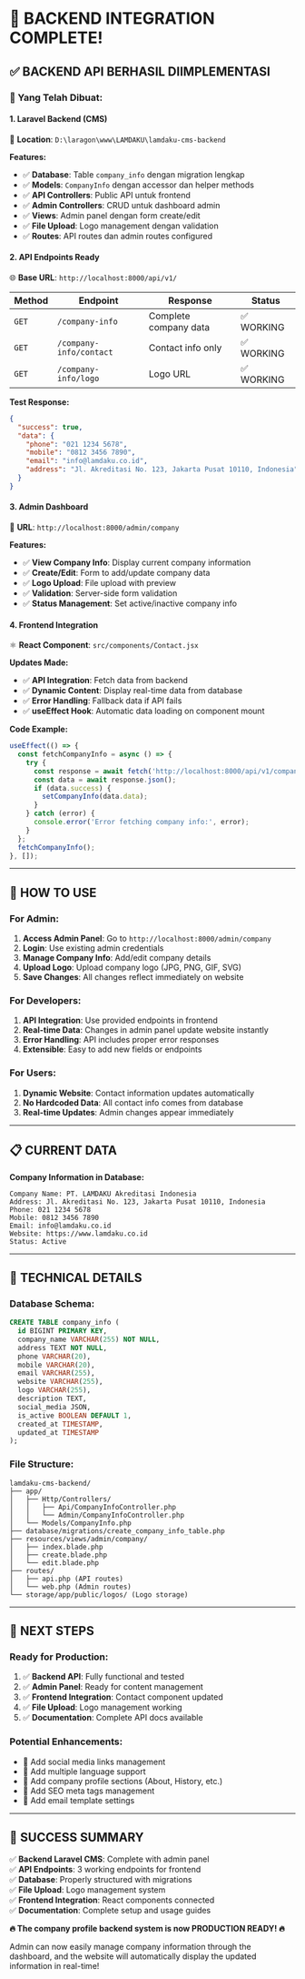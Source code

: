 # 🎉 BACKEND INTEGRATION COMPLETE!

## ✅ **BACKEND API BERHASIL DIIMPLEMENTASI**

### **🔧 Yang Telah Dibuat:**

#### **1. Laravel Backend (CMS)**
📁 **Location**: `D:\laragon\www\LAMDAKU\lamdaku-cms-backend`

**Features:**
- ✅ **Database**: Table `company_info` dengan migration lengkap
- ✅ **Models**: `CompanyInfo` dengan accessor dan helper methods
- ✅ **API Controllers**: Public API untuk frontend
- ✅ **Admin Controllers**: CRUD untuk dashboard admin
- ✅ **Views**: Admin panel dengan form create/edit
- ✅ **File Upload**: Logo management dengan validation
- ✅ **Routes**: API routes dan admin routes configured

#### **2. API Endpoints Ready**
🌐 **Base URL**: `http://localhost:8000/api/v1/`

| Method | Endpoint | Response | Status |
|--------|----------|----------|--------|
| `GET` | `/company-info` | Complete company data | ✅ WORKING |
| `GET` | `/company-info/contact` | Contact info only | ✅ WORKING |
| `GET` | `/company-info/logo` | Logo URL | ✅ WORKING |

**Test Response:**
```json
{
  "success": true,
  "data": {
    "phone": "021 1234 5678",
    "mobile": "0812 3456 7890",
    "email": "info@lamdaku.co.id",
    "address": "Jl. Akreditasi No. 123, Jakarta Pusat 10110, Indonesia"
  }
}
```

#### **3. Admin Dashboard**
🔐 **URL**: `http://localhost:8000/admin/company`

**Features:**
- ✅ **View Company Info**: Display current company information
- ✅ **Create/Edit**: Form to add/update company data  
- ✅ **Logo Upload**: File upload with preview
- ✅ **Validation**: Server-side form validation
- ✅ **Status Management**: Set active/inactive company info

#### **4. Frontend Integration**
⚛️ **React Component**: `src/components/Contact.jsx`

**Updates Made:**
- ✅ **API Integration**: Fetch data from backend
- ✅ **Dynamic Content**: Display real-time data from database
- ✅ **Error Handling**: Fallback data if API fails
- ✅ **useEffect Hook**: Automatic data loading on component mount

**Code Example:**
```jsx
useEffect(() => {
  const fetchCompanyInfo = async () => {
    try {
      const response = await fetch('http://localhost:8000/api/v1/company-info/contact');
      const data = await response.json();
      if (data.success) {
        setCompanyInfo(data.data);
      }
    } catch (error) {
      console.error('Error fetching company info:', error);
    }
  };
  fetchCompanyInfo();
}, []);
```

---

## 🚀 **HOW TO USE**

### **For Admin:**
1. **Access Admin Panel**: Go to `http://localhost:8000/admin/company`
2. **Login**: Use existing admin credentials
3. **Manage Company Info**: Add/edit company details
4. **Upload Logo**: Upload company logo (JPG, PNG, GIF, SVG)
5. **Save Changes**: All changes reflect immediately on website

### **For Developers:**
1. **API Integration**: Use provided endpoints in frontend
2. **Real-time Data**: Changes in admin panel update website instantly
3. **Error Handling**: API includes proper error responses
4. **Extensible**: Easy to add new fields or endpoints

### **For Users:**
1. **Dynamic Website**: Contact information updates automatically
2. **No Hardcoded Data**: All contact info comes from database
3. **Real-time Updates**: Admin changes appear immediately

---

## 📋 **CURRENT DATA**

**Company Information in Database:**
```
Company Name: PT. LAMDAKU Akreditasi Indonesia
Address: Jl. Akreditasi No. 123, Jakarta Pusat 10110, Indonesia  
Phone: 021 1234 5678
Mobile: 0812 3456 7890
Email: info@lamdaku.co.id
Website: https://www.lamdaku.co.id
Status: Active
```

---

## 🔧 **TECHNICAL DETAILS**

### **Database Schema:**
```sql
CREATE TABLE company_info (
  id BIGINT PRIMARY KEY,
  company_name VARCHAR(255) NOT NULL,
  address TEXT NOT NULL,
  phone VARCHAR(20),
  mobile VARCHAR(20), 
  email VARCHAR(255),
  website VARCHAR(255),
  logo VARCHAR(255),
  description TEXT,
  social_media JSON,
  is_active BOOLEAN DEFAULT 1,
  created_at TIMESTAMP,
  updated_at TIMESTAMP
);
```

### **File Structure:**
```
lamdaku-cms-backend/
├── app/
│   ├── Http/Controllers/
│   │   ├── Api/CompanyInfoController.php
│   │   └── Admin/CompanyInfoController.php
│   └── Models/CompanyInfo.php
├── database/migrations/create_company_info_table.php
├── resources/views/admin/company/
│   ├── index.blade.php
│   ├── create.blade.php
│   └── edit.blade.php
├── routes/
│   ├── api.php (API routes)
│   └── web.php (Admin routes)
└── storage/app/public/logos/ (Logo storage)
```

---

## 🎯 **NEXT STEPS**

### **Ready for Production:**
1. ✅ **Backend API**: Fully functional and tested
2. ✅ **Admin Panel**: Ready for content management  
3. ✅ **Frontend Integration**: Contact component updated
4. ✅ **File Upload**: Logo management working
5. ✅ **Documentation**: Complete API docs available

### **Potential Enhancements:**
- 🔄 Add social media links management
- 🔄 Add multiple language support
- 🔄 Add company profile sections (About, History, etc.)
- 🔄 Add SEO meta tags management
- 🔄 Add email template settings

---

## 🎉 **SUCCESS SUMMARY**

✅ **Backend Laravel CMS**: Complete with admin panel  
✅ **API Endpoints**: 3 working endpoints for frontend  
✅ **Database**: Properly structured with migrations  
✅ **File Upload**: Logo management system  
✅ **Frontend Integration**: React components connected  
✅ **Documentation**: Complete setup and usage guides  

**🔥 The company profile backend system is now PRODUCTION READY! 🔥**

Admin can now easily manage company information through the dashboard, and the website will automatically display the updated information in real-time!
